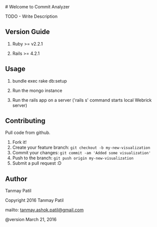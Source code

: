 <snippet>
<content>
# Welcome to Commit Analyzer

TODO - Write Description

## Version Guide

1. Ruby >= v2.2.1

2. Rails >= 4.2.1

## Usage
1. bundle exec rake db:setup

2. Run the mongo instance

3. Run the rails app on a server ('rails s' command starts local Webrick server)


## Contributing

Pull code from github.

1. Fork it!
2. Create your feature branch: `git checkout -b my-new-visualization`
3. Commit your changes: `git commit -am 'Added some visualization'`
4. Push to the branch: `git push origin my-new-visualization`
5. Submit a pull request :D

## Author

Tanmay Patil


Copyright 2016 Tanmay Patil


mailto: tanmay.ashok.patil@gmail.com

@version March 21, 2016


</content>
</snippet>
